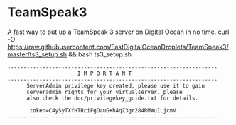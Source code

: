 # TeamSpeak3
A fast way to put up a TeamSpeak 3 server on Digital Ocean in no time.
    curl -O https://raw.githubusercontent.com/FastDigitalOceanDroplets/TeamSpeak3/master/ts3_setup.sh  && bash ts3_setup.sh



    ------------------------------------------------------------------
                          I M P O R T A N T                           
    ------------------------------------------------------------------
          ServerAdmin privilege key created, please use it to gain 
          serveradmin rights for your virtualserver. please
          also check the doc/privilegekey_guide.txt for details.

           token=C4ySyTXfHTRciFgOauG+h4qZ3gr284RMWu1LjcmV
    ------------------------------------------------------------------
